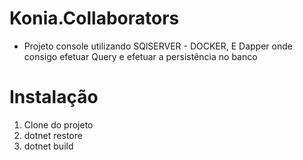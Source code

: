 # Konia.Collaborators



- Projeto console utilizando SQlSERVER - DOCKER, E Dapper onde consigo efetuar Query e efetuar a persistência no banco

# Instalação 

1. Clone do projeto
2. dotnet restore
3. dotnet build